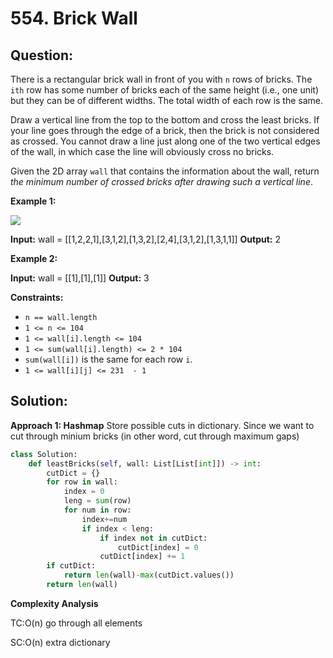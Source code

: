 
# 554. Brick Wall

## Question:

There is a rectangular brick wall in front of you with  `n`  rows of bricks. The  `ith`  row has some number of bricks each of the same height (i.e., one unit) but they can be of different widths. The total width of each row is the same.

Draw a vertical line from the top to the bottom and cross the least bricks. If your line goes through the edge of a brick, then the brick is not considered as crossed. You cannot draw a line just along one of the two vertical edges of the wall, in which case the line will obviously cross no bricks.

Given the 2D array  `wall`  that contains the information about the wall, return  _the minimum number of crossed bricks after drawing such a vertical line_.

**Example 1:**

![](https://assets.leetcode.com/uploads/2021/04/24/cutwall-grid.jpg)

**Input:** wall = [[1,2,2,1],[3,1,2],[1,3,2],[2,4],[3,1,2],[1,3,1,1]]
**Output:** 2

**Example 2:**

**Input:** wall = [[1],[1],[1]]
**Output:** 3

**Constraints:**

-   `n == wall.length`
-   `1 <= n <= 104`
-   `1 <= wall[i].length <= 104`
-   `1 <= sum(wall[i].length) <= 2 * 104`
-   `sum(wall[i])`  is the same for each row  `i`.
-   `1 <= wall[i][j] <= 231  - 1`
## Solution:

**Approach 1: Hashmap**
Store possible cuts in dictionary. Since we want to cut through minium bricks (in other word, cut through maximum gaps)
```python
class Solution:
    def leastBricks(self, wall: List[List[int]]) -> int:
        cutDict = {}
        for row in wall:
            index = 0
            leng = sum(row)
            for num in row:
                index+=num
                if index < leng:
                    if index not in cutDict:
                        cutDict[index] = 0
                    cutDict[index] += 1
        if cutDict:
            return len(wall)-max(cutDict.values())
        return len(wall)
```
  

**Complexity Analysis**

  

TC:O(n) go through all elements

SC:O(n) extra dictionary
